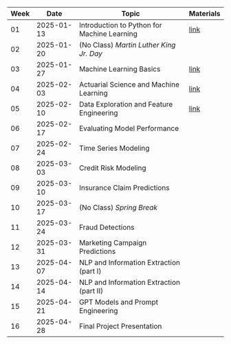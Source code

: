 | Week | Date       | Topic                                       | Materials         |
| ---- | ---------- | ------------------------------------------- | ----------------- |
| 01   | 2025-01-13 | Introduction to Python for Machine Learning | [link](./week01/) |
| 02   | 2025-01-20 | (No Class) *Martin Luther King Jr. Day*     |                   |
| 03   | 2025-01-27 | Machine Learning Basics                     | [link](./week03/) |
| 04   | 2025-02-03 | Actuarial Science and Machine Learning      | [link](./week04/) |
| 05   | 2025-02-10 | Data Exploration and Feature Engineering    | [link](./week05/) |
| 06   | 2025-02-17 | Evaluating Model Performance                |                   |
| 07   | 2025-02-24 | Time Series Modeling                        |                   |
| 08   | 2025-03-03 | Credit Risk Modeling                        |                   |
| 09   | 2025-03-10 | Insurance Claim Predictions                 |                   |
| 10   | 2025-03-17 | (No Class) *Spring Break*                   |                   |
| 11   | 2025-03-24 | Fraud Detections                            |                   |
| 12   | 2025-03-31 | Marketing Campaign Predictions              |                   |
| 13   | 2025-04-07 | NLP and Information Extraction (part I)     |                   |
| 14   | 2025-04-14 | NLP and Information Extraction (part II)    |                   |
| 15   | 2025-04-21 | GPT Models and Prompt Engineering           |                   |
| 16   | 2025-04-28 | Final Project Presentation                  |                   |
